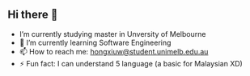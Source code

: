 ## Hi there 👋
- I’m currently studying master in Unversity of Melbourne
- 🌱 I’m currently learning Software Engineering
- 📫 How to reach me: hongxiuw@student.unimelb.edu.au
- ⚡ Fun fact: I can understand 5 language (a basic for Malaysian XD)

<!--
**CrispyWooo/CrispyWooo** is a ✨ _special_ ✨ repository because its `README.md` (this file) appears on your GitHub profile.

Here are some ideas to get you started:

- 🔭 I’m currently working on ...
- 🌱 I’m currently learning ...
- 👯 I’m looking to collaborate on ...
- 🤔 I’m looking for help with ...
- 💬 Ask me about ...
- 📫 How to reach me: ...
- 😄 Pronouns: ...
- ⚡ Fun fact: ...
-->

